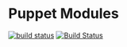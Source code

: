 # Puppet Modules

[![build status](https://git.mahyudd.in/udienz/puppet-devops/badges/master/build.svg)](https://git.mahyudd.in/udienz/puppet-devops/commits/master) [![Build Status](https://travis-ci.org/udienz/puppet-devops.svg?branch=master)](https://travis-ci.org/udienz/puppet-devops)


